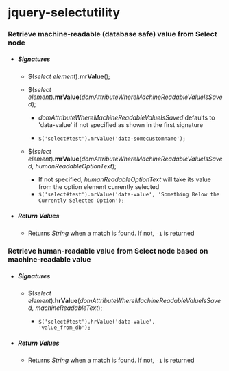 # jquery-selectutility

<h3>Retrieve machine-readable (database safe) value from Select node</h3>

  * <h5>Signatures</h5>

    - $(<i>select element</i>).<b>mrValue</b>();
    
    - $(<i>select element</i>).<b>mrValue</b>(<i>domAttributeWhereMachineReadableValueIsSaved</i>);
      
        - <i>domAttributeWhereMachineReadableValueIsSaved</i> defaults to 'data-value' if not specified as shown in the first signature
      
        - <code>$('select#test').mrValue('data-somecustomname');</code>
      
    - $(<i>select element</i>).<b>mrValue</b>(<i>domAttributeWhereMachineReadableValueIsSaved, humanReadableOptionText</i>);
      
        - If not specified, <i>humanReadableOptionText</i> will take its value from the option element currently selected
        - <code>$('select#test').mrValue('data-value', 'Something Below the Currently Selected Option');</code> 
  
  * <h5>Return Values</h5>
  
    - Returns <i>String</i> when a match is found. If not, <code>-1</code> is returned
    
<h3>Retrieve human-readable value from Select node based on machine-readable value</h3>

  * <h5>Signatures</h5>

    - $(<i>select element</i>).<b>hrValue</b>(<i>domAttributeWhereMachineReadableValueIsSaved, machineReadableText</i>);
    
      - <code>$('select#test').hrValue('data-value', 'value_from_db');</code>
      
  * <h5>Return Values</h5>
  
    - Returns <i>String</i> when a match is found. If not, <code>-1</code> is returned
